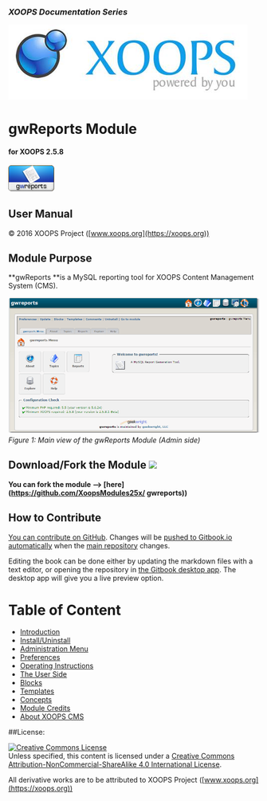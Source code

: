 ### _XOOPS Documentation Series_
![logoXoops.jpg](assets/logoXoops.jpg)

# gwReports Module
#### for XOOPS 2.5.8
      
![logoModule.png](assets/logoModule.png)
            
## User Manual

© 2016 XOOPS Project ([www.xoops.org](https://xoops.org))  

## Module Purpose 

**gwReports **is a MySQL reporting tool for XOOPS Content Management System (CMS).

![image001.png](assets/image001.png)
*Figure 1: Main view of the gwReports Module (Admin side)*

## Download/Fork the Module ![](https://xoops.org/images/forkit.png) 

**You can fork the module --> [here](https://github.com/XoopsModules25x/ gwreports))** 

## How to Contribute

[You can contribute on GitHub](https://github.com/XoopsDocs/gwreports-tutorial). Changes will be [pushed to Gitbook.io automatically](https://www.gitbook.com/book/xoops/gwreports-tutorial/activity) when the [main repository](https://github.com/XoopsDocs/gwreports-tutorial) changes.

Editing the book can be done either by updating the markdown files with a text editor, or opening the repository in [the Gitbook desktop app](https://github.com/GitbookIO/editor/blob/master/README.md). The desktop app will give you a live preview option.

# Table of Content

* [Introduction](book/0introduction.md)
* [Install/Uninstall](book/1install.md)
* [Administration Menu](book/2administration.md)
* [Preferences](book/3preferences.md)
* [Operating Instructions](book/4operations.md)
* [The User Side](book/5userside.md)
* [Blocks](book/6blocks.md)
* [Templates](book/7templates.md)
* [Concepts](book/8other.md) 
* [Module Credits](book/9credits.md)
* [About XOOPS CMS](book/10aboutxoops.md)

##License:

<a rel="license" href="http://creativecommons.org/licenses/by-nc-sa/4.0/"><img alt="Creative Commons License" style="border-width:0" src="https://i.creativecommons.org/l/by-nc-sa/4.0/88x31.png" /></a><br />Unless specified, this content is licensed under a <a rel="license" href="http://creativecommons.org/licenses/by-nc-sa/4.0/">Creative Commons Attribution-NonCommercial-ShareAlike 4.0 International License</a>.

All derivative works are to be attributed to XOOPS Project ([www.xoops.org](https://xoops.org))
